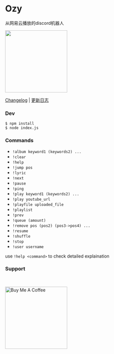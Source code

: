 # Ozy

从网易云播放的discord机器人

[<img src="https://dabuttonfactory.com/button.png?t=Add+to+Discord&f=Open+Sans-Bold&ts=25&tc=fff&hp=45&vp=20&c=round&bgt=unicolored&bgc=feb010&ebgc=073763" width="200">](https://discord.com/api/oauth2/authorize?client_id=807336052347371570&permissions=8&scope=bot)

[Changelog](https://github.com/k27dong/Ozy/blob/main/CHANGELOG_en.md) | [更新日志](https://github.com/k27dong/Ozy/blob/main/CHANGELOG.md)

### Dev
```
$ npm install
$ node index.js
```

### Commands
- `!album keyword1 (keywords2) ...`
- `!clear`
- `!help`
- `!jump pos`
- `!lyric`
- `!next`
- `!pause`
- `!ping`
- `!play keyword1 (keywords2) ...`
- `!play youtube_url`
- `!playfile uploaded_file`
- `!playlist`
- `!prev`
- `!queue (amount)`
- `!remove pos (pos2) (pos3->pos4) ...`
- `!resume`
- `!shuffle`
- `!stop`
- `!user username`

use `!help <command>` to check detailed explaination

### Support

<br />

<a href="https://www.buymeacoffee.com/kefan" target="_blank"><img src="https://cdn.buymeacoffee.com/buttons/v2/default-yellow.png" alt="Buy Me A Coffee" width="200"></a>